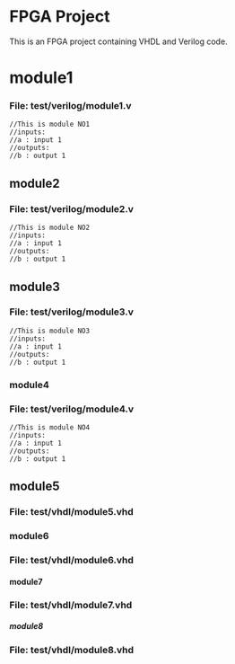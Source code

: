 # FPGA Project

This is an FPGA project containing VHDL and Verilog code.

# module1

### File: test/verilog/module1.v

```
//This is module NO1
//inputs:
//a : input 1
//outputs:
//b : output 1
```

## module2

### File: test/verilog/module2.v

```
//This is module NO2
//inputs:
//a : input 1
//outputs:
//b : output 1
```

## module3

### File: test/verilog/module3.v

```
//This is module NO3
//inputs:
//a : input 1
//outputs:
//b : output 1
```

### module4

### File: test/verilog/module4.v

```
//This is module NO4
//inputs:
//a : input 1
//outputs:
//b : output 1
```

## module5

### File: test/vhdl/module5.vhd

### module6

### File: test/vhdl/module6.vhd

#### module7

### File: test/vhdl/module7.vhd

##### module8

### File: test/vhdl/module8.vhd
